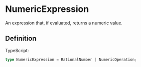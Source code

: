 # NumericExpression

An expression that, if evaluated, returns a numeric value.

## Definition

TypeScript:

```ts
type NumericExpression = RationalNumber | NumericOperation;
```

